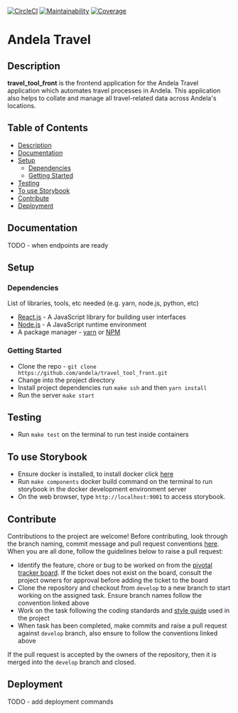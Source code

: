 [![CircleCI](https://circleci.com/gh/andela/travel_tool_front.svg?style=svg&circle-token=3ce13da82e06d3d2dcefa5b59608d1f1787a8419)](https://circleci.com/gh/andela/travel_tool_front)
[![Maintainability](https://api.codeclimate.com/v1/badges/e827017c4dbdedc8e944/maintainability)](https://codeclimate.com/repos/5c35c067613b2b0286009fd2/maintainability)
[![Coverage](https://api.codeclimate.com/v1/badges/e827017c4dbdedc8e944/test_coverage)](https://codeclimate.com/repos/5c35c067613b2b0286009fd2/test_coveragey)
# Andela Travel

## Description

**travel_tool_front** is the frontend application for the Andela Travel application which automates travel processes in Andela. This application also helps to collate and manage all travel-related data across Andela's locations.

## Table of Contents

- [Description](#description)
- [Documentation](#documentation)
- [Setup](#setup)
  - [Dependencies](#dependencies)
  - [Getting Started](#getting-started)
- [Testing](#testing)
- [To use Storybook](#to-use-storybook)
- [Contribute](#contribute)
- [Deployment](#deployment)

## Documentation

TODO - when endpoints are ready

## Setup

### Dependencies

List of libraries, tools, etc needed (e.g. yarn, node.js, python, etc)

- [React.js](https://reactjs.org/) - A JavaScript library for building user interfaces
- [Node.js](https://nodejs.org/en/) - A JavaScript runtime environment
- A package manager - [yarn](https://yarnpkg.com/lang/en/) or [NPM](https://www.npmjs.com/)

### Getting Started

- Clone the repo - `git clone https://github.com/andela/travel_tool_front.git`
- Change into the project directory
- Install project dependencies run `make ssh` and then `yarn install`
- Run the server `make start`

## Testing

- Run `make test` on the terminal to run test inside containers

## To use Storybook

- Ensure docker is installed, to install docker click [here](https://www.docker.com/products/docker-desktop)
- Run `make components` docker build command on the terminal to run storybook in the docker development environment server
- On the web browser, type `http://localhost:9001` to access storybook.

## Contribute

Contributions to the project are welcome! Before contributing, look through the branch naming, commit message and pull request conventions [here](https://github.com/andela/engineering-playbook/tree/master/5.%20Developing/Conventions). When you are all done, follow the guidelines below to raise a pull request:

- Identify the feature, chore or bug to be worked on from the [pivotal tracker board](https://www.pivotaltracker.com/n/projects/2184887). If the ticket does not exist on the board, consult the project owners for approval before adding the ticket to the board
- Clone the repository and checkout from `develop` to a new branch to start working on the assigned task. Ensure branch names follow the convention linked above
- Work on the task following the coding standards and [style guide](https://github.com/airbnb/javascript) used in the project
- When task has been completed, make commits and raise a pull request against `develop` branch, also ensure to follow the conventions linked above

If the pull request is accepted by the owners of the repository, then it is merged into the `develop` branch and closed.

## Deployment

TODO - add deployment commands
